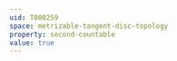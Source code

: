 ```yaml
---
uid: T000259
space: metrizable-tangent-disc-topology
property: second-countable
value: true
---
```

